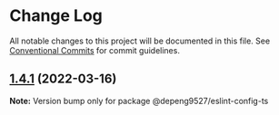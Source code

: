 # Change Log

All notable changes to this project will be documented in this file.
See [Conventional Commits](https://conventionalcommits.org) for commit guidelines.

## [1.4.1](https://github.com/Depeng0929/eslint-config/compare/v1.4.0...v1.4.1) (2022-03-16)

**Note:** Version bump only for package @depeng9527/eslint-config-ts
